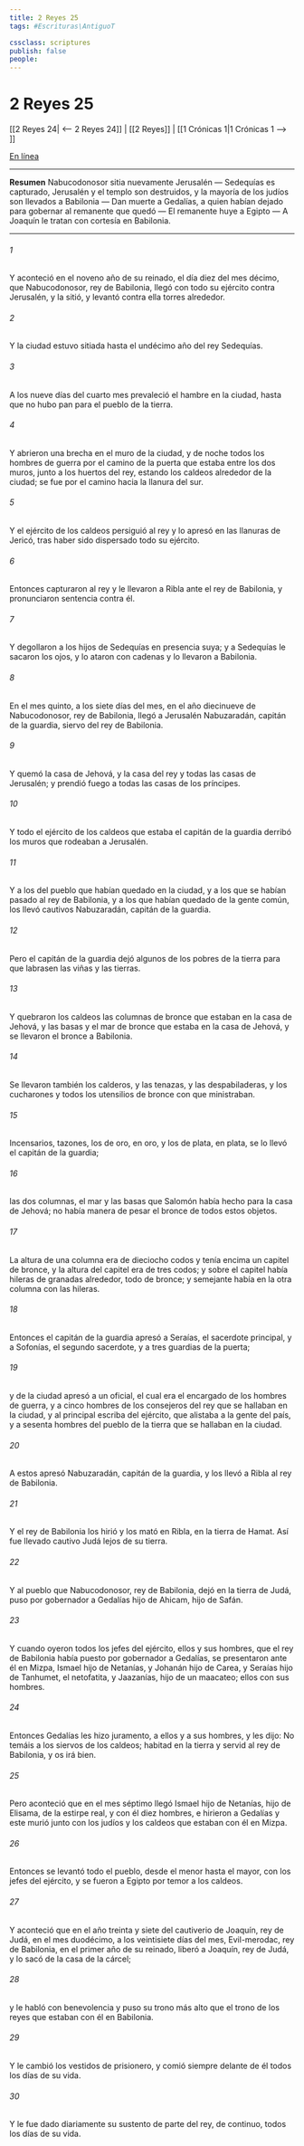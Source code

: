 ```yaml
---
title: 2 Reyes 25
tags: #Escrituras\AntiguoT

cssclass: scriptures
publish: false
people:
---
```


# 2 Reyes 25
[[2 Reyes 24| <-- 2 Reyes 24]] | [[2 Reyes]] | [[1 Crónicas 1|1 Crónicas 1 --> ]]

[En línea](https://churchofjesuschrist.org/study/scriptures/ot/2-kgs/25?lang=spa)

---
__Resumen__
Nabucodonosor sitia nuevamente Jerusalén — Sedequías es capturado, Jerusalén y el templo son destruidos, y la mayoría de los judíos son llevados a Babilonia — Dan muerte a Gedalías, a quien habían dejado para gobernar al remanente que quedó — El remanente huye a Egipto — A Joaquín le tratan con cortesía en Babilonia.

---
###### 1 
Y aconteció en el noveno año de su reinado, el día diez del mes décimo, que Nabucodonosor, rey de Babilonia, llegó con todo su ejército contra Jerusalén, y la sitió, y levantó contra ella torres alrededor.

###### 2 
Y la ciudad estuvo sitiada hasta el undécimo año del rey Sedequías.

###### 3 
A los nueve días del cuarto mes prevaleció el hambre en la ciudad, hasta que no hubo pan para el pueblo de la tierra.

###### 4 
Y abrieron una brecha en el muro de la ciudad, y  de noche todos los hombres de guerra por el camino de la puerta que estaba entre los dos muros, junto a los huertos del rey, estando los caldeos alrededor de la ciudad;  se fue por el camino hacia la llanura del sur.

###### 5 
Y el ejército de los caldeos persiguió al rey y lo apresó en las llanuras de Jericó, tras haber sido dispersado todo su ejército.

###### 6 
Entonces capturaron al rey y le llevaron a Ribla ante el rey de Babilonia, y pronunciaron sentencia contra él.

###### 7 
Y degollaron a los hijos de Sedequías en presencia suya; y a Sedequías le sacaron los ojos, y lo ataron con cadenas y lo llevaron a Babilonia.

###### 8 
En el mes quinto, a los siete días del mes, en el año diecinueve de Nabucodonosor, rey de Babilonia, llegó a Jerusalén Nabuzaradán, capitán de la guardia, siervo del rey de Babilonia.

###### 9 
Y quemó la casa de Jehová, y la casa del rey y todas las casas de Jerusalén; y prendió fuego a todas las casas de los príncipes.

###### 10 
Y todo el ejército de los caldeos que estaba  el capitán de la guardia derribó los muros que rodeaban a Jerusalén.

###### 11 
Y a los del pueblo que habían quedado en la ciudad, y a los que se habían pasado al rey de Babilonia, y a los que habían quedado de la gente común, los llevó cautivos Nabuzaradán, capitán de la guardia.

###### 12 
Pero el capitán de la guardia dejó algunos de los pobres de la tierra para que labrasen las viñas y las tierras.

###### 13 
Y quebraron los caldeos las columnas de bronce que estaban en la casa de Jehová, y las basas y el mar de bronce que estaba en la casa de Jehová, y se llevaron el bronce a Babilonia.

###### 14 
Se llevaron también los calderos, y las tenazas, y las despabiladeras, y los cucharones y todos los utensilios de bronce con que ministraban.

###### 15 
Incensarios, tazones, los de oro, en oro, y los de plata, en plata,  se lo llevó el capitán de la guardia;

###### 16 
las dos columnas, el mar y las basas que Salomón había hecho para la casa de Jehová; no había manera de pesar el bronce de todos estos objetos.

###### 17 
La altura de una columna era de dieciocho codos y tenía encima un capitel de bronce, y la altura del capitel era de tres codos; y sobre el capitel había hileras de granadas alrededor, todo de bronce; y semejante  había en la otra columna con las hileras.

###### 18 
Entonces el capitán de la guardia apresó a Seraías, el sacerdote principal, y a Sofonías, el segundo sacerdote, y a tres guardias de la puerta;

###### 19 
y de la ciudad apresó a un oficial, el cual era el encargado de los hombres de guerra, y a cinco hombres de los consejeros del rey que se hallaban en la ciudad, y al principal escriba del ejército, que alistaba a la gente del país, y a sesenta hombres del pueblo de la tierra que se hallaban en la ciudad.

###### 20 
A estos apresó Nabuzaradán, capitán de la guardia, y los llevó a Ribla al rey de Babilonia.

###### 21 
Y el rey de Babilonia los hirió y los mató en Ribla, en la tierra de Hamat. Así fue llevado cautivo Judá lejos de su tierra.

###### 22 
Y al pueblo que Nabucodonosor, rey de Babilonia, dejó en la tierra de Judá, puso por gobernador a Gedalías hijo de Ahicam, hijo de Safán.

###### 23 
Y cuando oyeron todos los jefes del ejército, ellos y sus hombres, que el rey de Babilonia había puesto por gobernador a Gedalías, se presentaron ante él en Mizpa,  Ismael hijo de Netanías, y Johanán hijo de Carea, y Seraías hijo de Tanhumet, el netofatita, y Jaazanías, hijo de un maacateo; ellos con sus hombres.

###### 24 
Entonces Gedalías les hizo juramento, a ellos y a sus hombres, y les dijo: No temáis a los siervos de los caldeos; habitad en la tierra y servid al rey de Babilonia, y os irá bien.

###### 25 
Pero aconteció que en el mes séptimo llegó Ismael hijo de Netanías, hijo de Elisama, de la estirpe real, y con él diez hombres, e hirieron a Gedalías y este murió junto con los judíos y los caldeos que estaban con él en Mizpa.

###### 26 
Entonces se levantó todo el pueblo, desde el menor hasta el mayor, con los jefes del ejército, y se fueron a Egipto por temor a los caldeos.

###### 27 
Y aconteció que en el año treinta y siete del cautiverio de Joaquín, rey de Judá, en el mes duodécimo, a los veintisiete días del mes, Evil-merodac, rey de Babilonia, en el primer año de su reinado, liberó a Joaquín, rey de Judá, y lo sacó de la casa de la cárcel;

###### 28 
y le habló con benevolencia y puso su trono más alto que el trono de los reyes que estaban con él en Babilonia.

###### 29 
Y le cambió los vestidos de prisionero, y comió siempre delante de él todos los días de su vida.

###### 30 
Y le fue dado diariamente su sustento de parte del rey, de continuo, todos los días de su vida.

